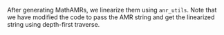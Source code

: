 After generating MathAMRs, we linearize them using `anr_utils`. Note that we have modified the code to pass the AMR string and get the linearized string using depth-first traverse.
 